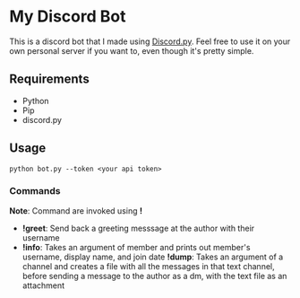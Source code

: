 # My Discord Bot

This is a discord bot that I made using [Discord.py](https://discordpy.readthedocs.io/en/stable/). Feel free to use it on your own personal server if you want to, even though it's pretty simple.

## Requirements

- Python
- Pip
- discord.py

## Usage

```
python bot.py --token <your api token>
```
### Commands

**Note**: Command are invoked using **!**

- **!greet**: Send back a greeting messsage at the author with their username
- **!info**: Takes an argument of member and prints out member's username, display name, and join date
**!dump**: Takes an argument of a channel and creates a file with all the messages in that text channel, before sending a message to the author as a dm, with the text file as an attachment
